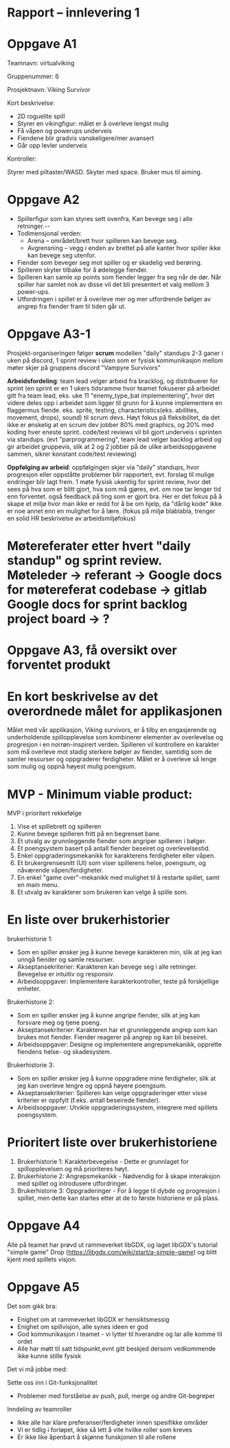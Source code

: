 # Rapport – innlevering 1

# Oppgave A1
Teamnavn: virtualviking

Gruppenummer: 6

Prosjektnavn: Viking Survivor

Kort beskrivelse:

- 2D roguelite spill
- Styrer en vikingfigur: målet er å overleve lengst mulig
- Få våpen og powerups underveis
- Fiendene blir gradvis vanskeligere/mer avansert
- Går opp levler underveis

Kontroller:

Styrer med piltaster/WASD. Skyter med space. Bruker mus til aiming.

# Oppgave A2
* Spillerfigur som kan styres sett ovenfra, Kan bevege seg i alle retninger.--
* Todimensjonal verden:
    - Arena – området/brett hvor spilleren kan bevege seg.
    - Avgrensning – vegg i enden av brettet på alle kanter hvor spiller ikke kan bevege seg utenfor.
* Fiender som beveger seg mot spiller og er skadelig ved berøring.
* Spilleren skyter tilbake for å ødelegge fiender.
* Spilleren kan samle xp points som fiender legger fra seg når de dør. Når spiller har samlet nok av disse vil det
  bli presentert et valg mellom 3 power-ups.
* Utfordringen i spillet er å overleve mer og mer utfordrende bølger av angrep fra fiender fram til tiden går ut.

# Oppgave A3-1
Prosjekt-organiseringen følger **scrum** modellen
"daily" standups 2-3 ganer i uken på discord, 1 sprint review i uken som er fysisk
kommunikasjon mellom møter skjer på gruppens discord "Vampyre Survivors"

**Arbeidsfordeling**:
    team lead velger arbeid fra bracklog, og distribuerer for sprint (en sprint er en 1 ukers tidsramme hvor teamet 
fokuserer på arbeidet gitt fra team lead, eks. uke 11 "enemy_type_bat implementering", hvor det videre deles opp
i arbeidet som ligger til grunn for å kunne implementere en flaggermus fiende. eks. sprite, testing, 
characteristics(eks. abilities, movement, drops), sound) til scrum devs. Høyt fokus på fleksibilitet, da det ikke er 
ønskelig at en scrum dev jobber 80% med graphics, og 20% med koding hver eneste sprint. code/test reviews vil bli 
gjort underveis i sprinten via standups. (evt "parprogrammering", team lead velger backlog arbeid og gir 
arbeidet gruppevis, slik at 2 og 2 jobber på de ulike arbeidsoppgavene sammen, sikrer konstant code/test reviewing)

**Oppfølging av arbeid**:
    oppfølgingen skjer via "daily" standups, hvor progresjon eller oppståtte problemer blir rapportert, evt. forslag 
til mulige endringer blir lagt frem. 1 møte fysisk ukentlig for sprint review, hvor det sees på hva som er blitt gjort,
hva som må gjøres, evt. om noe tar lenger tid enn forventet. også feedback på ting som er gjort bra. Her er det fokus
på å skape et miljø hvor man ikke er redd for å be om hjelp, da "dårlig kode" ikke er noe annet enn en mulighet for å
lære. (fokus på miljø blablabla, trenger en solid HR beskrivelse av arbeidsmiljøfokus)

Møtereferater etter hvert "daily standup" og sprint review.
Møteleder -> referant -> 
Google docs for møtereferat
codebase -> gitlab
Google docs for sprint backlog
project board -> ?
=========

# Oppgave A3, få oversikt over forventet produkt

# En kort beskrivelse av det overordnede målet for applikasjonen
Målet med vår applikasjon, Viking survivors, 
er å tilby en engasjerende og underholdende spillopplevelse 
som kombinerer elementer av overlevelse og progresjon i en 
norrøn-inspirert verden. Spilleren vil kontrollere en 
karakter som må overleve mot stadig sterkere bølger 
av fiender, samtidig som de samler ressurser og oppgraderer 
ferdigheter. Målet er å overleve så lenge som mulig 
og oppnå høyest mulig poengsum.

# MVP - Minimum viable product:
MVP i prioritert rekkefølge
1. Vise et spillebrett og spilleren
2. Kunne bevege spilleren fritt på en begrenset bane.
3. Et utvalg av grunnleggende fiender som angriper spilleren i bølger.
4. Et poengsystem basert på antall fiender beseiret og overlevelsestid.
5. Enkel oppgraderingsmekanikk for karakterens ferdigheter eller våpen.
6. Et brukergrensesnitt (UI) som viser spillerens helse, poengsum, og nåværende våpen/ferdigheter.
7. En enkel "game over"-mekanikk med mulighet til å restarte spillet, samt en main menu.
8. Et utvalg av karakterer som brukeren kan velge å spille som.

# En liste over brukerhistorier
brukerhistorie 1: 
- Som en spiller ønsker jeg å kunne bevege karakteren min, slik at jeg kan unngå fiender og samle ressurser.
- Akseptansekriterier: Karakteren kan bevege seg i alle retninger. Bevegelse er intuitiv og responsiv.
- Arbeidsoppgaver: Implementere karakterkontroller, teste på forskjellige enheter.

Brukerhistorie 2: 
- Som en spiller ønsker jeg å kunne angripe fiender, slik at jeg kan forsvare meg og tjene poeng.
- Akseptansekriterier: Karakteren har et grunnleggende angrep som kan brukes mot fiender. Fiender reagerer på angrep og kan bli beseiret.
- Arbeidsoppgaver: Designe og implementere angrepsmekanikk, opprette fiendens helse- og skadesystem.

Brukerhistorie 3: 
- Som en spiller ønsker jeg å kunne oppgradere mine ferdigheter, slik at jeg kan overleve lengre og oppnå høyere poengsum.
- Akseptansekriterier: Spilleren kan velge oppgraderinger etter visse kriterier er oppfylt (f.eks. antall beseirede fiender).
- Arbeidsoppgaver: Utvikle oppgraderingssystem, integrere med spillets poengsystem.

# Prioritert liste over brukerhistoriene
1. Brukerhistorie 1: Karakterbevegelse - Dette er grunnlaget for spillopplevelsen og må prioriteres høyt.
2. Brukerhistorie 2: Angrepsmekanikk - Nødvendig for å skape interaksjon med spillet og introdusere utfordringer.
3. Brukerhistorie 3: Oppgraderinger - For å legge til dybde og progresjon i spillet, men dette kan startes etter at de to første historiene er på plass.

# Oppgave A4

Alle på teamet har prøvd ut rammeverket libGDX, og laget libGDX's tutorial "simple game" Drop 
(https://libgdx.com/wiki/start/a-simple-game) og blitt kjent med spillets visjon.

# Oppgave A5

Det som gikk bra:
- Enighet om at rammeverket libGDX er hensiktsmessig
- Enighet om spillvisjon, alle synes ideen er god
- God kommunikasjon i teamet  - vi lytter til hverandre og lar alle komme til ordet
- Alle har møtt til satt tidspunkt,evnt gitt beskjed dersom vedkommende ikke kunne stille fysisk

Det vi må jobbe med:

Sette oss inn i Git-funksjonalitet
- Problemer med forståelse av push, pull, merge og andre Git-begreper

Inndeling av teamroller
- Ikke alle har klare preferanser/ferdigheter innen spesifikke områder
- Vi er tidlig i forløpet, ikke så lett å vite hvilke roller som kreves
- Er ikke like åpenbart å skjønne funskjonen til alle rollene
